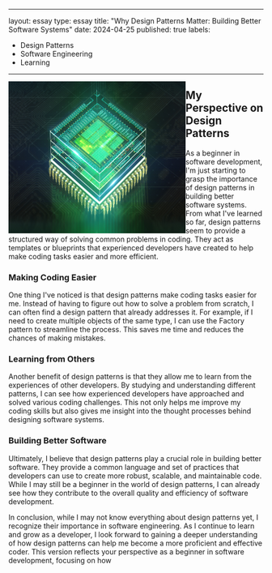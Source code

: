 ---
layout: essay
type: essay
title: "Why Design Patterns Matter: Building Better Software Systems"
date: 2024-04-25
published: true
labels:
  - Design Patterns
  - Software Engineering
  - Learning
-----------------------

<img align="left" src="https://github.com/AustinV28/AustinV28.github.io/blob/main/img/designpattern.jpg?raw=true" alt="Design Patterns" width="350" height="300">



## My Perspective on Design Patterns

As a beginner in software development, I'm just starting to grasp the importance of design patterns in building better software systems. From what I've learned so far, design patterns seem to provide a structured way of solving common problems in coding. They act as templates or blueprints that experienced developers have created to help make coding tasks easier and more efficient.

### Making Coding Easier

One thing I've noticed is that design patterns make coding tasks easier for me. Instead of having to figure out how to solve a problem from scratch, I can often find a design pattern that already addresses it. For example, if I need to create multiple objects of the same type, I can use the Factory pattern to streamline the process. This saves me time and reduces the chances of making mistakes.

### Learning from Others

Another benefit of design patterns is that they allow me to learn from the experiences of other developers. By studying and understanding different patterns, I can see how experienced developers have approached and solved various coding challenges. This not only helps me improve my coding skills but also gives me insight into the thought processes behind designing software systems.

### Building Better Software

Ultimately, I believe that design patterns play a crucial role in building better software. They provide a common language and set of practices that developers can use to create more robust, scalable, and maintainable code. While I may still be a beginner in the world of design patterns, I can already see how they contribute to the overall quality and efficiency of software development.

In conclusion, while I may not know everything about design patterns yet, I recognize their importance in software engineering. As I continue to learn and grow as a developer, I look forward to gaining a deeper understanding of how design patterns can help me become a more proficient and effective coder.
This version reflects your perspective as a beginner in software development, focusing on how 
